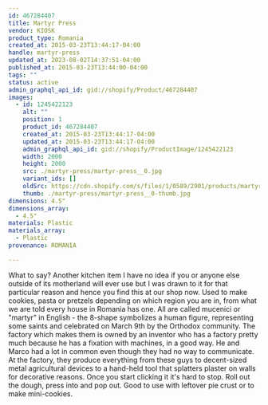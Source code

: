 ```yaml
---
id: 467284407
title: Martyr Press
vendor: KIOSK
product_type: Romania
created_at: 2015-03-23T13:44:17-04:00
handle: martyr-press
updated_at: 2023-08-02T14:37:51-04:00
published_at: 2015-03-23T13:44:00-04:00
tags: ""
status: active
admin_graphql_api_id: gid://shopify/Product/467284407
images:
  - id: 1245422123
    alt: ""
    position: 1
    product_id: 467284407
    created_at: 2015-03-23T13:44:17-04:00
    updated_at: 2015-03-23T13:44:17-04:00
    admin_graphql_api_id: gid://shopify/ProductImage/1245422123
    width: 2000
    height: 2000
    src: ./martyr-press/martyr-press__0.jpg
    variant_ids: []
    oldSrc: https://cdn.shopify.com/s/files/1/0589/2901/products/martyr_press.jpeg?v=1427132657
    thumb: ./martyr-press/martyr-press__0-thumb.jpg
dimensions: 4.5"
dimensions_array:
  - 4.5"
materials: Plastic
materials_array:
  - Plastic
provenance: ROMANIA

---
```


What to say? Another kitchen item I have no idea if you or anyone else outside of its motherland will ever use but I was drawn to it for that particular reason and hence you find this at our shop now. Used to make cookies, pasta or pretzels depending on which region you are in, from what we are told every house in Romania has one. All are called mucenici or "martyr" in English - the 8-shape symbolizes a human figure, representing some saints and celebrated on March 9th by the Orthodox community. The factory which makes them is owned by an inventor who has a factory pretty much because he has a fixation with machines, in a good way. He and Marco had a lot in common even though they had no way to communicate. At the factory, they produce everything from these guys to decent-sized metal agricultural devices to a hand-held tool that splatters plaster on walls for decorative reasons. Once you start clicking it it's hard to stop. Roll out the dough, press into and pop out. Good to use with leftover pie crust or to make mini-cookies.
